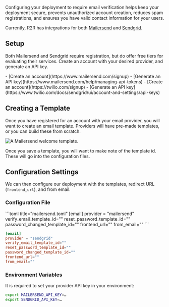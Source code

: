 Configuring your deployment to require email verification helps keep your deployment secure, prevents unauthorized account creation,
reduces spam registrations, and ensures you have valid contact information for your users.

Currently, R2R has integrations for both [Mailersend](https://www.mailersend.com/) and [Sendgrid](https://sendgrid.com/).

## Setup
Both Mailersend and Sendgrid require registration, but do offer free tiers for evaluating their services. Create an account with your desired
provider, and generate an API key.

<Tabs>
  <Tab title="Mailersend">
  - [Create an account](https://www.mailersend.com/signup)
  - [Generate an API key](https://www.mailersend.com/help/managing-api-tokens)
  </Tab>
  <Tab title="Sendgrid">
  - [Create an account](https://twilio.com/signup)
  - [Generate an API key](https://www.twilio.com/docs/sendgrid/ui/account-and-settings/api-keys)
  </Tab>
</Tabs>

## Creating a Template
Once you have registered for an account with your email provider, you will want to create an email template. Providers will have pre-made templates, or you can build these from scratch.

<img src="../images/cookbooks/email/mailersend.png" alt="A Mailersend welcome template." />

Once you save a template, you will want to make note of the template id. These will go into the configuration files.

## Configuration Settings
We can then configure our deployment with the templates, redirect URL (`frontend_url`), and from email.

### Configuration File

<CodeBlocks>
```toml title="mailersend.toml"
[email]
provider = "mailersend"
verify_email_template_id=""
reset_password_template_id=""
password_changed_template_id=""
frontend_url=""
from_email=""
```

```toml title="sendgrid.toml"
[email]
provider = "sendgrid"
verify_email_template_id=""
reset_password_template_id=""
password_changed_template_id=""
frontend_url=""
from_email=""
```
</CodeBlocks>

### Environment Variables
It is required to set your provider API key in your environment:

```zsh
export MAILERSEND_API_KEY=…
export SENDGRID_API_KEY=…
```

